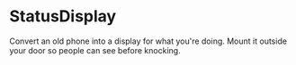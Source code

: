 # StatusDisplay
Convert an old phone into a display for what you're doing. Mount it outside your door so people can see before knocking.

